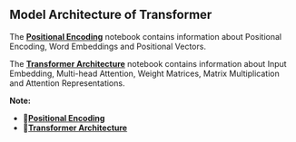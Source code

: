 ## **Model Architecture of Transformer**

The [**Positional Encoding**](https://github.com/ThinamXx/Transformers_NLP/blob/main/01.%20Transformers%20for%20NLP/01.%20Transformer%20Architecture/PositionalEncoding_M.ipynb) notebook contains information about Positional Encoding, Word Embeddings and Positional Vectors. 

The [**Transformer Architecture**](https://github.com/ThinamXx/Transformers_NLP/blob/main/01.%20Transformers%20for%20NLP/01.%20Transformer%20Architecture/TransformerArchitecture_T.ipynb) notebook contains information about Input Embedding, Multi-head Attention, Weight Matrices, Matrix Multiplication and Attention Representations. 

**Note:**
  - 📝[**Positional Encoding**](https://github.com/ThinamXx/Transformers_NLP/blob/main/01.%20Transformers%20for%20NLP/01.%20Transformer%20Architecture/PositionalEncoding_M.ipynb)
  - 📝[**Transformer Architecture**](https://github.com/ThinamXx/Transformers_NLP/blob/main/01.%20Transformers%20for%20NLP/01.%20Transformer%20Architecture/TransformerArchitecture_T.ipynb)

